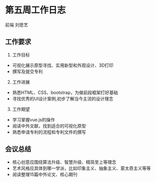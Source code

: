 ﻿# 第五周工作日志
前端 刘思艺

## 工作要求
1. 工作目标
- 可视化展示原型寻找、实用新型和外观设计、3D打印
- 撰写及提交专利

2. 工作进展
- 熟悉HTML、CSS、bootstrap，为做前段框架打好基础
- 寻找优秀的UI设计案例,初步了解当今主流的设计理念

3. 工作期望
- 学习掌握vue.js的操作
- 阅读中外文献，找到适合的可视化原型
- 熟悉申请专利的流程和专利文件的撰写

## 会议总结
- 核心创意应围绕算法升级、智慧升级、精简至上等理念
- 艺术风格应具体到哪一学派，比如印象主义、抽象主义、蒙太奇主义等等
- 阅读整理15篇中外论文、核心期刊

